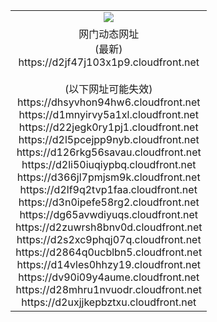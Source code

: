 ﻿<table>
  <tr></tr>
  <tr><td colspan=2 align=center><img src="https://d2jf47j103x1p9.cloudfront.net/Up/oGate.jpg" /></td></tr>
  <tr><td colspan=2 align=center>网门动态网址<br/>(最新)
<br>https://d2jf47j103x1p9.cloudfront.net
<br/><br/>(以下网址可能失效)
<br>https://dhsyvhon94hw6.cloudfront.net
<br>https://d1mnyirvy5a1xl.cloudfront.net
<br>https://d22jegk0ry1pj1.cloudfront.net
<br>https://d2l5pcejpp9nyb.cloudfront.net
<br>https://d126rkg56savau.cloudfront.net
<br>https://d2li50iuqiypbq.cloudfront.net
<br>https://d366jl7pmjsm9k.cloudfront.net
<br>https://d2lf9q2tvp1faa.cloudfront.net
<br>https://d3n0ipefe58rg2.cloudfront.net
<br>https://dg65avwdiyuqs.cloudfront.net
<br>https://d2zuwrsh8bnv0d.cloudfront.net
<br>https://d2s2xc9phqj07q.cloudfront.net
<br>https://d2864q0ucblbn5.cloudfront.net
<br>https://d14vles0hhzy19.cloudfront.net
<br>https://dv90i09y4aume.cloudfront.net
<br>https://d28mhru1nvuodr.cloudfront.net
<br>https://d2uxjjkepbztxu.cloudfront.net
    </td>
  </tr>
</table>
